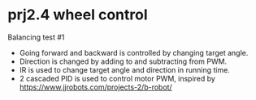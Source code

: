 # prj2.4 wheel control

Balancing test #1

- Going forward and backward is controlled by changing target angle.
- Direction is changed by adding to and subtracting from PWM.
- IR is used to change target angle and direction in running time.
- 2 cascaded PID is used to control motor PWM, inspired by https://www.jjrobots.com/projects-2/b-robot/

